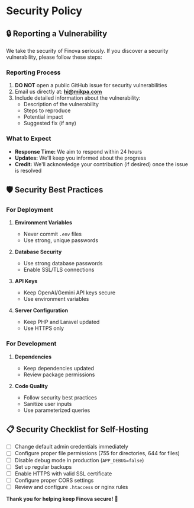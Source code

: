 # Security Policy

## 🔒 Reporting a Vulnerability

We take the security of Finova seriously. If you discover a security vulnerability, please follow these steps:

### Reporting Process

1. **DO NOT** open a public GitHub issue for security vulnerabilities
2. Email us directly at: **hi@mikpa.com**
3. Include detailed information about the vulnerability:
   - Description of the vulnerability
   - Steps to reproduce
   - Potential impact
   - Suggested fix (if any)

### What to Expect

- **Response Time:** We aim to respond within 24 hours
- **Updates:** We'll keep you informed about the progress
- **Credit:** We'll acknowledge your contribution (if desired) once the issue is resolved

## 🛡️ Security Best Practices

### For Deployment

1. **Environment Variables**
   - Never commit `.env` files
   - Use strong, unique passwords

2. **Database Security**
   - Use strong database passwords
   - Enable SSL/TLS connections

3. **API Keys**
   - Keep OpenAI/Gemini API keys secure
   - Use environment variables

4. **Server Configuration**
   - Keep PHP and Laravel updated
   - Use HTTPS only

### For Development

1. **Dependencies**
   - Keep dependencies updated
   - Review package permissions

2. **Code Quality**
   - Follow security best practices
   - Sanitize user inputs
   - Use parameterized queries

## 📋 Security Checklist for Self-Hosting

- [ ] Change default admin credentials immediately
- [ ] Configure proper file permissions (755 for directories, 644 for files)
- [ ] Disable debug mode in production (`APP_DEBUG=false`)
- [ ] Set up regular backups
- [ ] Enable HTTPS with valid SSL certificate
- [ ] Configure proper CORS settings
- [ ] Review and configure `.htaccess` or nginx rules

**Thank you for helping keep Finova secure!** 🙏

